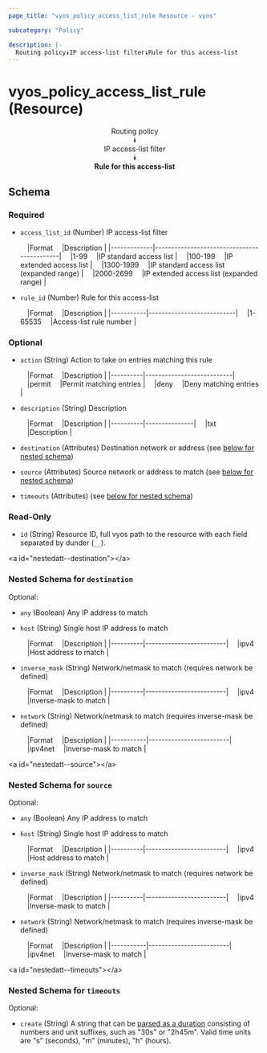 ```yaml
---
page_title: "vyos_policy_access_list_rule Resource - vyos"

subcategory: "Policy"

description: |- 
  Routing policy⯯IP access-list filter⯯Rule for this access-list
---
```


# vyos_policy_access_list_rule (Resource)
<center>

Routing policy  
⯯  
IP access-list filter  
⯯  
**Rule for this access-list**


</center>

## Schema

### Required

- `access_list_id` (Number) IP access-list filter

    &emsp;|Format     &emsp;|Description                               |
    |-------------|--------------------------------------------|
    &emsp;|1-99       &emsp;|IP standard access list                   |
    &emsp;|100-199    &emsp;|IP extended access list                   |
    &emsp;|1300-1999  &emsp;|IP standard access list (expanded range)  |
    &emsp;|2000-2699  &emsp;|IP extended access list (expanded range)  |
- `rule_id` (Number) Rule for this access-list

    &emsp;|Format   &emsp;|Description              |
    |-----------|---------------------------|
    &emsp;|1-65535  &emsp;|Access-list rule number  |

### Optional

- `action` (String) Action to take on entries matching this rule

    &emsp;|Format  &emsp;|Description              |
    |----------|---------------------------|
    &emsp;|permit  &emsp;|Permit matching entries  |
    &emsp;|deny    &emsp;|Deny matching entries    |
- `description` (String) Description

    &emsp;|Format  &emsp;|Description  |
    |----------|---------------|
    &emsp;|txt     &emsp;|Description  |
- `destination` (Attributes) Destination network or address (see [below for nested schema](#nestedatt--destination))
- `source` (Attributes) Source network or address to match (see [below for nested schema](#nestedatt--source))
- `timeouts` (Attributes) (see [below for nested schema](#nestedatt--timeouts))

### Read-Only

- `id` (String) Resource ID, full vyos path to the resource with each field separated by dunder (`__`).

&lt;a id=&#34;nestedatt--destination&#34;&gt;&lt;/a&gt;
### Nested Schema for `destination`

Optional:

- `any` (Boolean) Any IP address to match
- `host` (String) Single host IP address to match

    &emsp;|Format  &emsp;|Description            |
    |----------|-------------------------|
    &emsp;|ipv4    &emsp;|Host address to match  |
- `inverse_mask` (String) Network/netmask to match (requires network be defined)

    &emsp;|Format  &emsp;|Description            |
    |----------|-------------------------|
    &emsp;|ipv4    &emsp;|Inverse-mask to match  |
- `network` (String) Network/netmask to match (requires inverse-mask be defined)

    &emsp;|Format   &emsp;|Description            |
    |-----------|-------------------------|
    &emsp;|ipv4net  &emsp;|Inverse-mask to match  |


&lt;a id=&#34;nestedatt--source&#34;&gt;&lt;/a&gt;
### Nested Schema for `source`

Optional:

- `any` (Boolean) Any IP address to match
- `host` (String) Single host IP address to match

    &emsp;|Format  &emsp;|Description            |
    |----------|-------------------------|
    &emsp;|ipv4    &emsp;|Host address to match  |
- `inverse_mask` (String) Network/netmask to match (requires network be defined)

    &emsp;|Format  &emsp;|Description            |
    |----------|-------------------------|
    &emsp;|ipv4    &emsp;|Inverse-mask to match  |
- `network` (String) Network/netmask to match (requires inverse-mask be defined)

    &emsp;|Format   &emsp;|Description            |
    |-----------|-------------------------|
    &emsp;|ipv4net  &emsp;|Inverse-mask to match  |


&lt;a id=&#34;nestedatt--timeouts&#34;&gt;&lt;/a&gt;
### Nested Schema for `timeouts`

Optional:

- `create` (String) A string that can be [parsed as a duration](https://pkg.go.dev/time#ParseDuration) consisting of numbers and unit suffixes, such as &#34;30s&#34; or &#34;2h45m&#34;. Valid time units are &#34;s&#34; (seconds), &#34;m&#34; (minutes), &#34;h&#34; (hours).  
